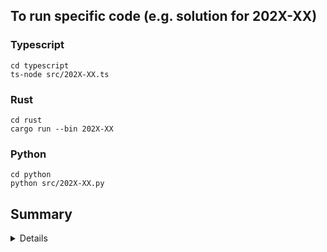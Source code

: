 ## To run specific code (e.g. solution for 202X-XX)

### Typescript

```console
cd typescript
ts-node src/202X-XX.ts
```

### Rust

```console
cd rust
cargo run --bin 202X-XX
```

### Python

```console
cd python
python src/202X-XX.py
```

<summary><h2>Summary</h2></summary>
<details>

| Rust   | 2022 | 2023 |
| ------ | :--: | :--: |
| Day 1  |  ✅  |  ✅  |
| Day 2  |  ✅  |  ✅  |
| Day 3  |  ✅  |  ➖  |
| Day 4  |  ✅  |  ➖  |
| Day 5  |  ✅  |  ➖  |
| Day 6  |  ✅  |  ➖  |
| Day 7  |  ✅  |  ➖  |
| Day 8  |  ✅  |  ➖  |
| Day 9  |  ✅  |  ➖  |
| Day 10 |  ✅  |  ➖  |
| Day 11 |  ➖  |  ➖  |
| Day 12 |  ➖  |  ➖  |
| Day 13 |  ➖  |  ➖  |
| Day 14 |  ➖  |  ➖  |
| Day 15 |  ➖  |  ➖  |
| Day 16 |  ➖  |  ➖  |
| Day 17 |  ➖  |  ➖  |
| Day 18 |  ➖  |  ➖  |
| Day 19 |  ➖  |  ➖  |
| Day 20 |  ➖  |  ➖  |
| Day 21 |  ➖  |  ➖  |
| Day 22 |  ➖  |  ➖  |
| Day 23 |  ➖  |  ➖  |
| Day 24 |  ➖  |  ➖  |
| Day 25 |  ➖  |  ➖  |

| Typescript | 2022 | 2023 |
| ---------- | :--: | :--: |
| Day 1      |  ✅  |  ➖  |
| Day 2      |  ✅  |  ➖  |
| Day 3      |  ✅  |  ➖  |
| Day 4      |  ➖  |  ➖  |
| Day 5      |  ➖  |  ➖  |
| Day 6      |  ➖  |  ➖  |
| Day 7      |  ➖  |  ➖  |
| Day 8      |  ➖  |  ➖  |
| Day 9      |  ➖  |  ➖  |
| Day 10     |  ➖  |  ➖  |
| Day 11     |  ➖  |  ➖  |
| Day 12     |  ➖  |  ➖  |
| Day 13     |  ➖  |  ➖  |
| Day 14     |  ➖  |  ➖  |
| Day 15     |  ➖  |  ➖  |
| Day 16     |  ➖  |  ➖  |
| Day 17     |  ➖  |  ➖  |
| Day 18     |  ➖  |  ➖  |
| Day 19     |  ➖  |  ➖  |
| Day 20     |  ➖  |  ➖  |
| Day 21     |  ➖  |  ➖  |
| Day 22     |  ➖  |  ➖  |
| Day 23     |  ➖  |  ➖  |
| Day 24     |  ➖  |  ➖  |
| Day 25     |  ➖  |  ➖  |

| Python | 2022 | 2023 |
| ------ | :--: | :--: |
| Day 1  |  ➖  |  ✅  |
| Day 2  |  ➖  |  ✅  |
| Day 3  |  ➖  |  ➖  |
| Day 4  |  ➖  |  ➖  |
| Day 5  |  ➖  |  ➖  |
| Day 6  |  ➖  |  ➖  |
| Day 7  |  ➖  |  ➖  |
| Day 8  |  ➖  |  ➖  |
| Day 9  |  ➖  |  ➖  |
| Day 10 |  ➖  |  ➖  |
| Day 11 |  ➖  |  ➖  |
| Day 12 |  ➖  |  ➖  |
| Day 13 |  ➖  |  ➖  |
| Day 14 |  ➖  |  ➖  |
| Day 15 |  ➖  |  ➖  |
| Day 16 |  ➖  |  ➖  |
| Day 17 |  ➖  |  ➖  |
| Day 18 |  ➖  |  ➖  |
| Day 19 |  ➖  |  ➖  |
| Day 20 |  ➖  |  ➖  |
| Day 21 |  ➖  |  ➖  |
| Day 22 |  ➖  |  ➖  |
| Day 23 |  ➖  |  ➖  |
| Day 24 |  ➖  |  ➖  |
| Day 25 |  ➖  |  ➖  |

</details>
